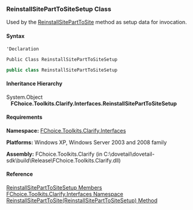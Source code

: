 ﻿### ReinstallSitePartToSiteSetup Class

Used by the [ReinstallSitePartToSite](FChoice.Toolkits.Clarify~FChoice.Toolkits.Clarify.Interfaces.InterfacesToolkit~ReinstallSitePartToSite(ReinstallSitePartToSiteSetup).md) method as setup data for invocation.

#### Syntax

```vbnet
'Declaration

Public Class ReinstallSitePartToSiteSetup 
```

```csharp
public class ReinstallSitePartToSiteSetup
```

#### Inheritance Hierarchy

System.Object  
   **FChoice.Toolkits.Clarify.Interfaces.ReinstallSitePartToSiteSetup**  

#### Requirements

**Namespace:** [FChoice.Toolkits.Clarify.Interfaces](FChoice.Toolkits.Clarify~FChoice.Toolkits.Clarify.Interfaces_namespace.md)

**Platforms:** Windows XP, Windows Server 2003 and 2008 family

**Assembly:** FChoice.Toolkits.Clarify (in C:\\dovetail\\dovetail-sdk\\build\\Release\\FChoice.Toolkits.Clarify.dll)

#### Reference

[ReinstallSitePartToSiteSetup Members](FChoice.Toolkits.Clarify~FChoice.Toolkits.Clarify.Interfaces.ReinstallSitePartToSiteSetup_members.md)  
[FChoice.Toolkits.Clarify.Interfaces Namespace](FChoice.Toolkits.Clarify~FChoice.Toolkits.Clarify.Interfaces_namespace.md)  
[ReinstallSitePartToSite(ReinstallSitePartToSiteSetup) Method](FChoice.Toolkits.Clarify~FChoice.Toolkits.Clarify.Interfaces.InterfacesToolkit~ReinstallSitePartToSite(ReinstallSitePartToSiteSetup).md)